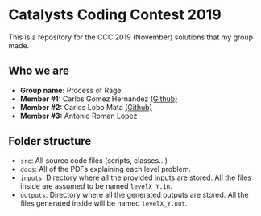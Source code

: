 # Catalysts Coding Contest 2019

This is a repository for the CCC 2019 (November) solutions that my group made.

## Who we are

* **Group name:** Process of Rage
* **Member #1:** Carlos Gomez Hernandez [(Github)](https://github.com/kurolox)
* **Member #2:** Carlos Lobo Mata [(Github)](https://github.com/clm2609)
* **Member #3:** Antonio Roman Lopez

## Folder structure

* `src`: All source code files (scripts, classes...)
* `docs`: All of the PDFs explaining each level problem.
* `inputs`: Directory where all the provided inputs are stored. All the files inside are assumed to be named `levelX_Y.in`.
* `outputs`: Directory where all the generated outputs are stored. All the files generated inside will be named `levelX_Y.out`.



